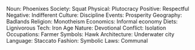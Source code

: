 Noun: Phoenixes
Society: Squat
Physical: Plutocracy
Positive: Respectful
Negative: Indifferent
Culture: Discipline
Events: Prosperity
Geography: Badlands
Religion: Monotheism
Economics: Informal economy
Diets: Lignivorous
Tech: Iron Age
Nature: Devotional
Conflict: Isolation
Occupations: Farmer
Symbols: Hawk
Architecture: Underwater city
Language: Staccato
Fashion: Symbolic
Laws: Communal
